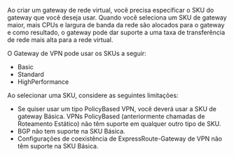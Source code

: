 Ao criar um gateway de rede virtual, você precisa especificar o SKU do gateway que você deseja usar. Quando você seleciona um SKU de gateway maior, mais CPUs e largura de banda da rede são alocados para o gateway e como resultado, o gateway pode dar suporte a uma taxa de transferência de rede mais alta para a rede virtual.

O Gateway de VPN pode usar os SKUs a seguir:

- Basic
- Standard
- HighPerformance

Ao selecionar uma SKU, considere as seguintes limitações:

- Se quiser usar um tipo PolicyBased VPN, você deverá usar a SKU de gateway Básica. VPNs PolicyBased (anteriormente chamadas de Roteamento Estático) não têm suporte em qualquer outro tipo de SKU.
- BGP não tem suporte na SKU Básica.
- Configurações de coexistência de ExpressRoute-Gateway de VPN não têm suporte na SKU Básica.


<!--HONumber=Oct16_HO2-->


